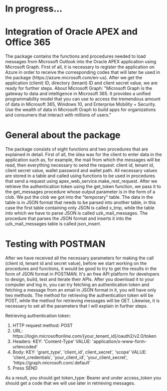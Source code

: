 
<html>
<head>
</head>
<body>
<h1>In progress...</h1>
<h1>Integration of Oracle APEX and Office 365</h1>
<p>The package contains the functions and procedures needed to load messages from Microsoft Outlook into the Oracle APEX application using Microsoft Graph.
First of all, it is necessary to register the application on Azure in order to receive the corresponding codes that will later be used in the package (https://azure.microsoft.com/en-us). After we get the application (client) ID, directory (tenant) ID and client secret value, we are ready for further steps.
About Microsoft Graph:  "Microsoft Graph is the gateway to data and intelligence in Microsoft 365. It provides a unified programmability model that you can use to access the tremendous amount of data in Microsoft 365, Windows 10, and Enterprise Mobility + Security. Use the wealth of data in Microsoft Graph to build apps for organizations and consumers that interact with millions of users."</p>
<h1>General about the package</h1>
<p>The package consists of eight functions and two procedures that are explained in detail. First of all, the idea was for the client to enter data in the application such as, for example, the mail from which the messages will be read, then everything necessary to send the request: client id, tenant id, client secret value, wallet password and wallet path. All necessary values are stored in a table and called using functions to be used in procedures that send a request using apex_web_service.make_rest_request. After we retrieve the authentication token using the get_token function, we pass it to the get_messages procedure whose output parameter is in the form of a clob. We put the clob we got into the "temporary" table. The data in the table is in JSON format that needs to be parsed into another table, in this case the first table containing only JSON is called x_tmp, while the table into which we have to parse JSON is called uzk_mail_messages. The procedure that parses the JSON format and inserts it into the uzk_mail_messages table is called json_insert. </p>
<h1>Testing with POSTMAN</h1>
  <p>After we have received all the necessary parameters for making the call (client id, tenant id and secret value), before we start working on the procedures and functions, it would be good to try to get the results in the form of JSON format in POSTMAN. It's an free API platform for developers to design, build, test and iterate their APIs. 
After you download it to your computer and log in, you can try fetching an authentication token and fetching a message from an email in JSON format in it, you will have only two methods. The method for retrieving the authentication token will be POST, while the method for retrieving messages will be GET. Likewise, it is necessary to set all the parameters that I will explain in further steps. </p>
  <p>  Retrieving authentication token:  </p>
  <ol type="1">
      <li> HTTP request method: POST </li>
      <li> URL: https://login.microsoftonline.com/{your_tenant_id}/oauth2/v2.0/token </li>
      <li> Headers: KEY: 'Content-Type'  VALUE: 'application/x-www-form-urlencoded'</li>
      <li> Body: KEY: 'grant_type', 'client_id', client_secret', 'scope'  VALUE: 'client_credentials', 'your_client_id', 'your_client_secret', 'https://graph.microsoft.com/.default' </li>
    <li> Press SEND </li>
   </ol>
  <p> 
As a result, you should get token_type: Bearer and under access_token you should get a code that we will use later in retrieving messages.</p>
</body>
</html>

